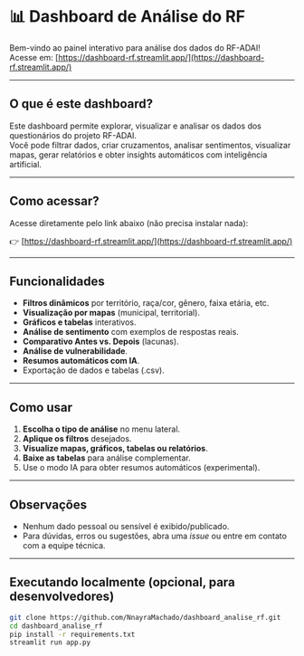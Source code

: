# 📊 Dashboard de Análise do RF

Bem-vindo ao painel interativo para análise dos dados do RF-ADAI!  
Acesse em: [https://dashboard-rf.streamlit.app/](https://dashboard-rf.streamlit.app/)

---

## O que é este dashboard?

Este dashboard permite explorar, visualizar e analisar os dados dos questionários do projeto RF-ADAI.  
Você pode filtrar dados, criar cruzamentos, analisar sentimentos, visualizar mapas, gerar relatórios e obter insights automáticos com inteligência artificial.

---

## Como acessar?

Acesse diretamente pelo link abaixo (não precisa instalar nada):

👉 [https://dashboard-rf.streamlit.app/](https://dashboard-rf.streamlit.app/)

---

## Funcionalidades

- **Filtros dinâmicos** por território, raça/cor, gênero, faixa etária, etc.
- **Visualização por mapas** (municipal, territorial).
- **Gráficos e tabelas** interativos.
- **Análise de sentimento** com exemplos de respostas reais.
- **Comparativo Antes vs. Depois** (lacunas).
- **Análise de vulnerabilidade**.
- **Resumos automáticos com IA**.
- Exportação de dados e tabelas (.csv).

---

## Como usar

1. **Escolha o tipo de análise** no menu lateral.
2. **Aplique os filtros** desejados.
3. **Visualize mapas, gráficos, tabelas ou relatórios**.
4. **Baixe as tabelas** para análise complementar.
5. Use o modo IA para obter resumos automáticos (experimental).

---

## Observações

- Nenhum dado pessoal ou sensível é exibido/publicado.
- Para dúvidas, erros ou sugestões, abra uma *issue* ou entre em contato com a equipe técnica.

---

## Executando localmente (opcional, para desenvolvedores)

```bash
git clone https://github.com/NnayraMachado/dashboard_analise_rf.git
cd dashboard_analise_rf
pip install -r requirements.txt
streamlit run app.py
